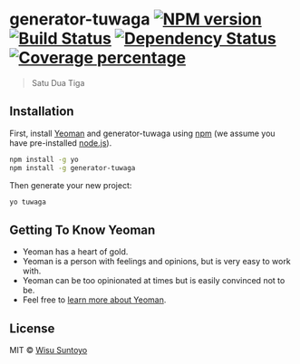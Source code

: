 # generator-tuwaga [![NPM version][npm-image]][npm-url] [![Build Status][travis-image]][travis-url] [![Dependency Status][daviddm-image]][daviddm-url] [![Coverage percentage][coveralls-image]][coveralls-url]
> Satu Dua Tiga

## Installation

First, install [Yeoman](http://yeoman.io) and generator-tuwaga using [npm](https://www.npmjs.com/) (we assume you have pre-installed [node.js](https://nodejs.org/)).

```bash
npm install -g yo
npm install -g generator-tuwaga
```

Then generate your new project:

```bash
yo tuwaga
```

## Getting To Know Yeoman

 * Yeoman has a heart of gold.
 * Yeoman is a person with feelings and opinions, but is very easy to work with.
 * Yeoman can be too opinionated at times but is easily convinced not to be.
 * Feel free to [learn more about Yeoman](http://yeoman.io/).

## License

MIT © [Wisu Suntoyo](https://bigwisu.com)


[npm-image]: https://badge.fury.io/js/generator-tuwaga.svg
[npm-url]: https://npmjs.org/package/generator-tuwaga
[travis-image]: https://travis-ci.org/bigwisu/generator-tuwaga.svg?branch=master
[travis-url]: https://travis-ci.org/bigwisu/generator-tuwaga
[daviddm-image]: https://david-dm.org/bigwisu/generator-tuwaga.svg?theme=shields.io
[daviddm-url]: https://david-dm.org/bigwisu/generator-tuwaga
[coveralls-image]: https://coveralls.io/repos/bigwisu/generator-tuwaga/badge.svg
[coveralls-url]: https://coveralls.io/r/bigwisu/generator-tuwaga

